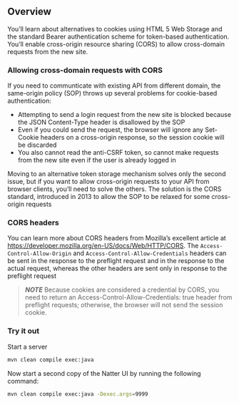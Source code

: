 ## Overview
You’ll learn about alternatives to cookies using HTML 5 Web Storage and the standard Bearer authentication 
scheme for token-based authentication. You’ll enable cross-origin resource sharing (CORS) to allow 
cross-domain requests from the new site.
  
### Allowing cross-domain requests with CORS
If you need to communticate with existing API from different domain, the same-origin policy (SOP) throws up several 
problems for cookie-based authentication: 
- Attempting to send a login request from the new site is blocked because the JSON Content-Type header is disallowed by the SOP
- Even if you could send the request, the browser will ignore any Set-Cookie headers on a cross-origin response, so the session cookie will be discarded
- You also cannot read the anti-CSRF token, so cannot make requests from the new site even if the user is already logged in

Moving to an alternative token storage mechanism solves only the second issue, but if you want to allow 
cross-origin requests to your API from browser clients, you’ll need to solve the others. The solution is 
the CORS standard, introduced in 2013 to allow the SOP to be relaxed for some cross-origin requests
  
### CORS headers
You can learn more about CORS headers from Mozilla’s excellent article 
at https://developer.mozilla.org/en-US/docs/Web/HTTP/CORS. The `Access-Control-Allow-Origin` and 
`Access-Control-Allow-Credentials` headers can be sent in the response to the preflight request and 
in the response to the actual request, whereas the other headers are sent only in response to 
the preflight request

> **_NOTE_** Because cookies are considered a credential by CORS, you need to return an 
> Access-Control-Allow-Credentials: true header from preflight requests; otherwise, the browser will not 
> send the session cookie. 
  
### Try it out
Start a server
```sh
mvn clean compile exec:java
```
Now start a second copy of the Natter UI by running the following command:
```sh
mvn clean compile exec:java -Dexec.args=9999
```